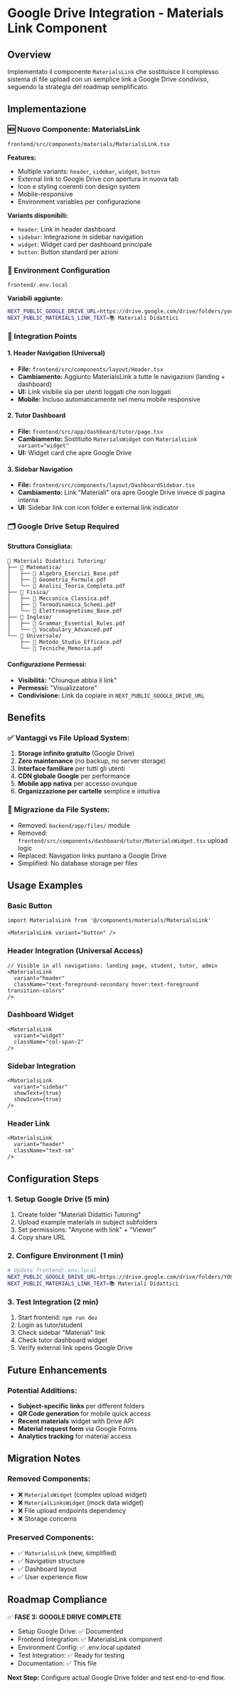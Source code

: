 # Google Drive Integration - Materials Link Component

## Overview
Implementato il componente `MaterialsLink` che sostituisce il complesso sistema di file upload con un semplice link a Google Drive condiviso, seguendo la strategia del roadmap semplificato.

## Implementazione

### 🆕 Nuovo Componente: MaterialsLink
```
frontend/src/components/materials/MaterialsLink.tsx
```

**Features:**
- Multiple variants: `header`, `sidebar`, `widget`, `button`
- External link to Google Drive con apertura in nuova tab
- Icon e styling coerenti con design system
- Mobile-responsive
- Environment variables per configurazione

**Variants disponibili:**
- `header`: Link in header dashboard
- `sidebar`: Integrazione in sidebar navigation  
- `widget`: Widget card per dashboard principale
- `button`: Button standard per azioni

### 🔧 Environment Configuration
```
frontend/.env.local
```

**Variabili aggiunte:**
```bash
NEXT_PUBLIC_GOOGLE_DRIVE_URL=https://drive.google.com/drive/folders/your-folder-id-here
NEXT_PUBLIC_MATERIALS_LINK_TEXT=📚 Materiali Didattici
```

### 🎯 Integration Points

#### 1. Header Navigation (Universal)
- **File:** `frontend/src/components/layout/Header.tsx`
- **Cambiamento:** Aggiunto MaterialsLink a tutte le navigazioni (landing + dashboard)
- **UI:** Link visibile sia per utenti loggati che non loggati
- **Mobile:** Incluso automaticamente nel menu mobile responsive

#### 2. Tutor Dashboard
- **File:** `frontend/src/app/dashboard/tutor/page.tsx`
- **Cambiamento:** Sostituito `MaterialsWidget` con `MaterialsLink variant="widget"`
- **UI:** Widget card che apre Google Drive

#### 3. Sidebar Navigation  
- **File:** `frontend/src/components/layout/DashboardSidebar.tsx`
- **Cambiamento:** Link "Materiali" ora apre Google Drive invece di pagina interna
- **UI:** Sidebar link con icon folder e external link indicator

### 🗂️ Google Drive Setup Required

#### Struttura Consigliata:
```
📁 Materiali Didattici Tutoring/
├── 📁 Matematica/
│   ├── 📄 Algebra_Esercizi_Base.pdf
│   ├── 📄 Geometria_Formule.pdf
│   └── 📄 Analisi_Teoria_Completa.pdf
├── 📁 Fisica/
│   ├── 📄 Meccanica_Classica.pdf
│   ├── 📄 Termodinamica_Schemi.pdf
│   └── 📄 Elettromagnetismo_Base.pdf
├── 📁 Inglese/
│   ├── 📄 Grammar_Essential_Rules.pdf
│   └── 📄 Vocabulary_Advanced.pdf
└── 📁 Universale/
    ├── 📄 Metodo_Studio_Efficace.pdf
    └── 📄 Tecniche_Memoria.pdf
```

#### Configurazione Permessi:
- **Visibilità:** "Chiunque abbia il link"
- **Permessi:** "Visualizzatore"
- **Condivisione:** Link da copiare in `NEXT_PUBLIC_GOOGLE_DRIVE_URL`

## Benefits

### ✅ Vantaggi vs File Upload System:
1. **Storage infinito gratuito** (Google Drive)
2. **Zero maintenance** (no backup, no server storage)
3. **Interface familiare** per tutti gli utenti
4. **CDN globale Google** per performance
5. **Mobile app nativa** per accesso ovunque
6. **Organizzazione per cartelle** semplice e intuitiva

### 🔄 Migrazione da File System:
- Removed: `backend/app/files/` module  
- Removed: `frontend/src/components/dashboard/tutor/MaterialsWidget.tsx` upload logic
- Replaced: Navigation links puntano a Google Drive
- Simplified: No database storage per files

## Usage Examples

### Basic Button
```tsx
import MaterialsLink from '@/components/materials/MaterialsLink'

<MaterialsLink variant="button" />
```

### Header Integration (Universal Access)
```tsx
// Visible in all navigations: landing page, student, tutor, admin
<MaterialsLink 
  variant="header" 
  className="text-foreground-secondary hover:text-foreground transition-colors"
/>
```

### Dashboard Widget
```tsx
<MaterialsLink 
  variant="widget" 
  className="col-span-2"
/>
```

### Sidebar Integration
```tsx
<MaterialsLink 
  variant="sidebar"
  showText={true}
  showIcon={true}
/>
```

### Header Link
```tsx
<MaterialsLink 
  variant="header"
  className="text-sm"
/>
```

## Configuration Steps

### 1. Setup Google Drive (5 min)
1. Create folder "Materiali Didattici Tutoring"
2. Upload example materials in subject subfolders
3. Set permissions: "Anyone with link" + "Viewer"
4. Copy share URL

### 2. Configure Environment (1 min)
```bash
# Update frontend/.env.local
NEXT_PUBLIC_GOOGLE_DRIVE_URL=https://drive.google.com/drive/folders/YOUR_ACTUAL_FOLDER_ID
NEXT_PUBLIC_MATERIALS_LINK_TEXT=📚 Materiali Didattici
```

### 3. Test Integration (2 min)
1. Start frontend: `npm run dev`
2. Login as tutor/student
3. Check sidebar "Materiali" link
4. Check tutor dashboard widget
5. Verify external link opens Google Drive

## Future Enhancements

### Potential Additions:
- **Subject-specific links** per different folders
- **QR Code generation** for mobile quick access  
- **Recent materials** widget with Drive API
- **Material request form** via Google Forms
- **Analytics tracking** for material access

## Migration Notes

### Removed Components:
- ❌ `MaterialsWidget` (complex upload widget)
- ❌ `MaterialLinksWidget` (mock data widget)  
- ❌ File upload endpoints dependency
- ❌ Storage concerns

### Preserved Components:
- ✅ `MaterialsLink` (new, simplified)
- ✅ Navigation structure
- ✅ Dashboard layout
- ✅ User experience flow

## Roadmap Compliance

✅ **FASE 3: GOOGLE DRIVE COMPLETE**
- Setup Google Drive: ✅ Documented
- Frontend Integration: ✅ MaterialsLink component
- Environment Config: ✅ .env.local updated
- Test Integration: ✅ Ready for testing
- Documentation: ✅ This file

**Next Step:** Configure actual Google Drive folder and test end-to-end flow.
